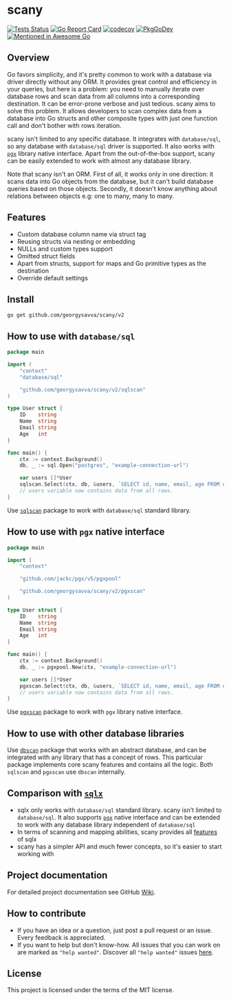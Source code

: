 # scany

[![Tests Status](https://github.com/georgysavva/scany/actions/workflows/test.yml/badge.svg?branch=master)](https://github.com/georgysavva/scany/actions/workflows/test.yml)
[![Go Report Card](https://goreportcard.com/badge/github.com/georgysavva/scany)](https://goreportcard.com/report/github.com/georgysavva/scany)
[![codecov](https://codecov.io/gh/georgysavva/scany/branch/master/graph/badge.svg)](https://codecov.io/gh/georgysavva/scany)
[![PkgGoDev](https://pkg.go.dev/badge/github.com/georgysavva/scany/v2)](https://pkg.go.dev/github.com/georgysavva/scany/v2)
[![Mentioned in Awesome Go](https://awesome.re/mentioned-badge.svg)](https://github.com/avelino/awesome-go)

## Overview

Go favors simplicity, and it's pretty common to work with a database via driver directly without any ORM. It provides
great control and efficiency in your queries, but here is a problem:
you need to manually iterate over database rows and scan data from all columns into a corresponding destination. It can
be error-prone verbose and just tedious. scany aims to solve this problem. It allows developers to scan complex data
from a database into Go structs and other composite types with just one function call and don't bother with rows
iteration.

scany isn't limited to any specific database. It integrates with `database/sql`, so any database with `database/sql`
driver is supported. It also works with [`pgx`](https://github.com/jackc/pgx) library native interface. Apart from the
out-of-the-box support, scany can be easily extended to work with almost any database library.

Note that scany isn't an ORM. First of all, it works only in one direction:
it scans data into Go objects from the database, but it can't build database queries based on those objects. Secondly,
it doesn't know anything about relations between objects e.g: one to many, many to many.

## Features

- Custom database column name via struct tag
- Reusing structs via nesting or embedding
- NULLs and custom types support
- Omitted struct fields
- Apart from structs, support for maps and Go primitive types as the destination
- Override default settings

## Install

```
go get github.com/georgysavva/scany/v2
```

## How to use with `database/sql`

```go
package main

import (
	"context"
	"database/sql"

	"github.com/georgysavva/scany/v2/sqlscan"
)

type User struct {
	ID    string
	Name  string
	Email string
	Age   int
}

func main() {
	ctx := context.Background()
	db, _ := sql.Open("postgres", "example-connection-url")

	var users []*User
	sqlscan.Select(ctx, db, &users, `SELECT id, name, email, age FROM users`)
	// users variable now contains data from all rows.
}
```

Use [`sqlscan`](https://pkg.go.dev/github.com/georgysavva/scany/v2/sqlscan)
package to work with `database/sql` standard library.

## How to use with `pgx` native interface

```go
package main

import (
	"context"

	"github.com/jackc/pgx/v5/pgxpool"

	"github.com/georgysavva/scany/v2/pgxscan"
)

type User struct {
	ID    string
	Name  string
	Email string
	Age   int
}

func main() {
	ctx := context.Background()
	db, _ := pgxpool.New(ctx, "example-connection-url")

	var users []*User
	pgxscan.Select(ctx, db, &users, `SELECT id, name, email, age FROM users`)
	// users variable now contains data from all rows.
}
```

Use [`pgxscan`](https://pkg.go.dev/github.com/georgysavva/scany/v2/pgxscan)
package to work with `pgx` library native interface.

## How to use with other database libraries

Use [`dbscan`](https://pkg.go.dev/github.com/georgysavva/scany/v2/dbscan) package that works with an abstract database,
and can be integrated with any library that has a concept of rows. This particular package implements core scany
features and contains all the logic. Both `sqlscan` and `pgxscan` use `dbscan` internally.

## Comparison with [`sqlx`](https://github.com/jmoiron/sqlx)

- sqlx only works with `database/sql` standard library. scany isn't limited to `database/sql`. It also
  supports [`pgx`](https://github.com/jackc/pgx) native interface and can be extended to work with any database library
  independent of `database/sql`
- In terms of scanning and mapping abilities, scany provides
  all [features](https://github.com/georgysavva/scany#features) of sqlx
- scany has a simpler API and much fewer concepts, so it's easier to start working with

## Project documentation

For detailed project documentation see GitHub [Wiki](https://github.com/georgysavva/scany/wiki).

## How to contribute

- If you have an idea or a question, just post a pull request or an issue. Every feedback is appreciated.
- If you want to help but don't know-how. All issues that you can work on are marked as `"help wanted"`. Discover all `"help wanted"` issues [here](https://github.com/georgysavva/scany/issues?q=is%3Aissue+is%3Aopen+label%3A%22help+wanted%22).

## License

This project is licensed under the terms of the MIT license.
